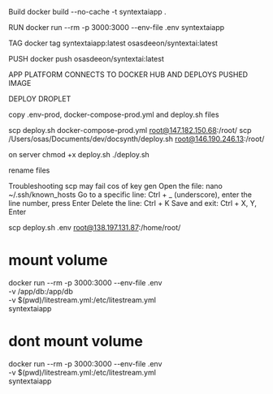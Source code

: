 Build docker build --no-cache -t syntextaiapp .

RUN docker run --rm -p 3000:3000 --env-file .env syntextaiapp

TAG docker tag syntextaiapp:latest osasdeeon/syntextai:latest

PUSH docker push osasdeeon/syntextai:latest

APP PLATFORM CONNECTS TO DOCKER HUB AND DEPLOYS PUSHED IMAGE

DEPLOY DROPLET 

copy .env-prod, docker-compose-prod.yml and deploy.sh files

scp deploy.sh docker-compose-prod.yml root@147.182.150.68:/root/ 
scp /Users/osas/Documents/dev/docsynth/deploy.sh root@146.190.246.13:/root/

on server chmod +x deploy.sh
 ./deploy.sh

rename files

Troubleshooting scp may fail cos of key gen 
Open the file: nano ~/.ssh/known_hosts 
Go to a specific line: Ctrl + _ (underscore), 
enter the line number, 
press Enter 
Delete the line: Ctrl + K
 Save and exit: Ctrl + X, Y, Enter



scp deploy.sh .env root@138.197.131.87:/home/root/


# mount volume
docker run --rm -p 3000:3000 --env-file .env \
  -v /app/db:/app/db \
  -v $(pwd)/litestream.yml:/etc/litestream.yml \
  syntextaiapp

# dont mount volume
docker run --rm -p 3000:3000 --env-file .env \
  -v $(pwd)/litestream.yml:/etc/litestream.yml \
  syntextaiapp
